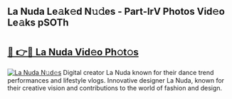 ## La Nuda Le𝚊k𝚎d N𝚞𝚍es - Part-IrV Photos Vid𝚎o Le𝚊ks pSOTh

# <h2><a href="http://fbg3bc.evod.top/?m=La+Nuda">🔗 👉🔴 La Nuda Vid𝚎o Ph𝚘t𝚘s</a></h2>

[![La Nuda N𝚞d𝚎s](https://i.imgur.com/8V9OHl7.gif)](http://fbg3bc.evod.top/?m=La+Nuda)
Digital creator La Nuda known for their dance trend performances and lifestyle vlogs. Innovative designer La Nuda, known for their creative vision and contributions to the world of fashion and design. 
